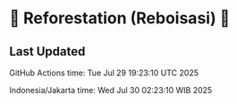 
# 🌳 Reforestation (Reboisasi) 🌲

## Last Updated

GitHub Actions time: Tue Jul 29 19:23:10 UTC 2025

Indonesia/Jakarta time: Wed Jul 30 02:23:10 WIB 2025
